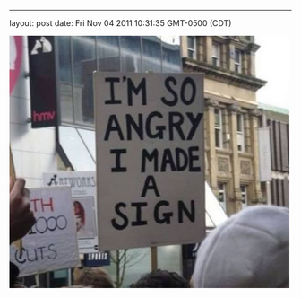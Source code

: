---
layout: post
date: Fri Nov 04 2011 10:31:35 GMT-0500 (CDT)

![](/public/assets/tumblr/tumblr_lu44xidzNg1qz4rlzo1_500.jpg)
